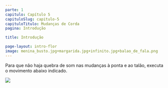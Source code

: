 ```yaml
---
parte: 1
capitulo: Capítulo 5
capituloSlug: capitulo-5
capituloTitulo: Mudanças de Corda
pagina: Introdução 

title: Introdução

page-layout: intro-flor
image: menina_busto.jpg+margarida.jpg+infinito.jpg+balao_de_fala.png
---
```


Para que não haja quebra de som nas mudanças à ponta e ao talão, executa o movimento abaixo indicado.

<img src="{{site.baseurl}}/assets/graphics/content/infinito_transparente.png"/>